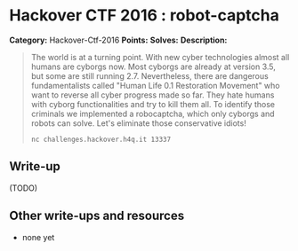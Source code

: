 # Hackover CTF 2016 : robot-captcha

**Category:** Hackover-Ctf-2016
**Points:** 
**Solves:** 
**Description:**

> The world is at a turning point. With new cyber technologies almost all humans are cyborgs now. Most cyborgs are already at version 3.5, but some are still running 2.7. Nevertheless, there are dangerous fundamentalists called "Human Life 0.1 Restoration Movement" who want to reverse all cyber progress made so far. They hate humans with cyborg functionalities and try to kill them all. To identify those criminals we implemented a robocaptcha, which only cyborgs and robots can solve. Let's eliminate those conservative idiots!
> 
> `nc challenges.hackover.h4q.it 13337`

## Write-up

(TODO)

## Other write-ups and resources

* none yet
